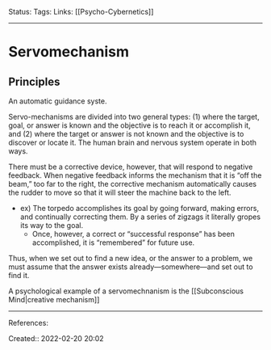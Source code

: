 Status: 
Tags: 
Links: [[Psycho-Cybernetics]]
___

# Servomechanism
## Principles
An automatic guidance syste.

Servo-mechanisms are divided into two general types: (1) where the target, goal, or answer is known and the objective is to reach it or accomplish it, and (2) where the target or answer is not known and the objective is to discover or locate it. The human brain and nervous system operate in both ways.

There must be a corrective device, however, that will respond to negative feedback. When negative feedback informs the mechanism that it is “off the beam,” too far to the right, the corrective mechanism automatically causes the rudder to move so that it will steer the machine back to the left.
- ex) The torpedo accomplishes its goal by going forward, making errors, and continually correcting them. By a series of zigzags it literally gropes its way to the goal. 
	- Once, however, a correct or “successful response” has been accomplished, it is “remembered” for future use.

Thus, when we set out to find a new idea, or the answer to a problem, we must assume that the answer exists already—somewhere—and set out to find it.

A psychological example of a servomechnanism is the [[Subconscious Mind|creative mechanism]]
___
References:

Created:: 2022-02-20 20:02
